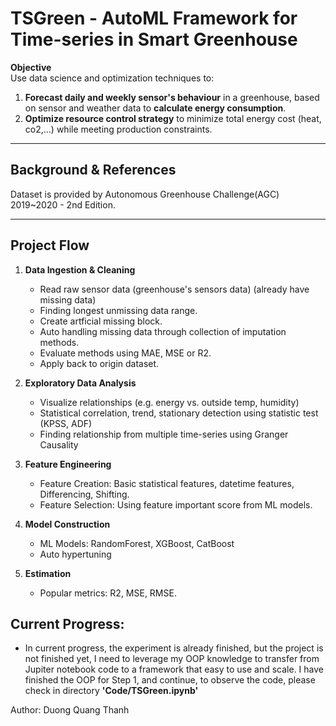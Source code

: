 # TSGreen - AutoML Framework for Time-series in Smart Greenhouse

**Objective**  
Use data science and optimization techniques to:
1. **Forecast daily and weekly sensor's behaviour** in a greenhouse, based on sensor and weather data to **calculate energy consumption**.
2. **Optimize resource control strategy** to minimize total energy cost (heat, co2,...) while meeting production constraints.

---

##  Background & References
Dataset is provided by Autonomous Greenhouse Challenge(AGC) 2019~2020 - 2nd Edition.

---

## Project Flow

1. **Data Ingestion & Cleaning**
   - Read raw sensor data (greenhouse's sensors data) (already have missing data)
   - Finding longest unmissing data range.
   - Create artficial missing block.
   - Auto handling missing data through collection of imputation methods.
   - Evaluate methods using MAE, MSE or R2.
   - Apply back to origin dataset.
     
2. **Exploratory Data Analysis**
   - Visualize relationships (e.g. energy vs. outside temp, humidity)
   - Statistical correlation, trend, stationary detection using statistic test (KPSS, ADF)
   - Finding relationship from multiple time-series using Granger Causality
   
3. **Feature Engineering**
   - Feature Creation: Basic statistical features, datetime features, Differencing, Shifting.
   - Feature Selection: Using feature important score from ML models.

4. **Model Construction**
   - ML Models: RandomForest, XGBoost, CatBoost
   - Auto hypertuning

5. **Estimation**
   - Popular metrics: R2, MSE, RMSE.

## Current Progress:
- In current progress, the experiment is already finished, but the project is not finished yet, I need to leverage my OOP knowledge to transfer from Jupiter notebook code to a framework that easy to use and scale. I have finished the OOP for Step 1, and continue, to observe the code, please check in directory **'Code/TSGreen.ipynb'**

Author: 
Duong Quang Thanh


